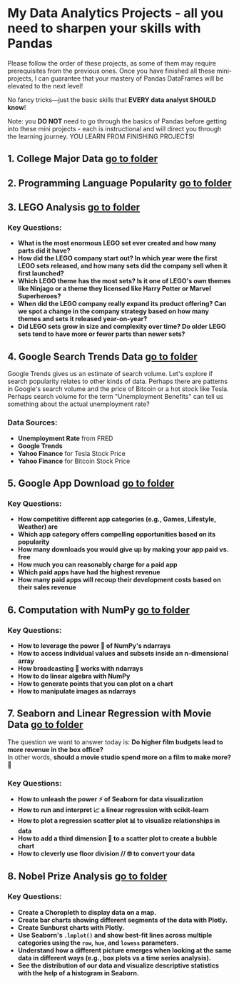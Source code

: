 # **My Data Analytics Projects - all you need to sharpen your skills with Pandas**

Please follow the order of these projects, as some of them may require prerequisites from the previous ones. Once you have finished all these mini-projects, I can guarantee that your mastery of Pandas DataFrames will be elevated to the next level! 

No fancy tricks—just the basic skills that **EVERY data analyst SHOULD know**!

Note: you **DO NOT** need to go through the basics of Pandas before getting into these mini projects - each is instructional and will direct you through the learning journey. YOU LEARN FROM FINISHING PROJECTS!

## 1. College Major Data [go to folder](./College%20Major)


## 2. Programming Language Popularity [go to folder](./Programming%20Language%20Popularity)
## 3. LEGO Analysis [go to folder](./LEGO%20Analysis)
### Key Questions:

- **What is the most enormous LEGO set ever created and how many parts did it have?**
- **How did the LEGO company start out? In which year were the first LEGO sets released, and how many sets did the company sell when it first launched?**
- **Which LEGO theme has the most sets? Is it one of LEGO's own themes like Ninjago or a theme they licensed like Harry Potter or Marvel Superheroes?**
- **When did the LEGO company really expand its product offering? Can we spot a change in the company strategy based on how many themes and sets it released year-on-year?**
- **Did LEGO sets grow in size and complexity over time? Do older LEGO sets tend to have more or fewer parts than newer sets?**

## 4. Google Search Trends Data [go to folder](./Google%20Search%20Trends%20Data)

Google Trends gives us an estimate of search volume. Let's explore if search popularity relates to other kinds of data. Perhaps there are patterns in Google's search volume and the price of Bitcoin or a hot stock like Tesla. Perhaps search volume for the term "Unemployment Benefits" can tell us something about the actual unemployment rate?

### Data Sources:
- **Unemployment Rate** from FRED
- **Google Trends**
- **Yahoo Finance** for Tesla Stock Price
- **Yahoo Finance** for Bitcoin Stock Price

## 5. Google App Download [go to folder](./Google%20App%20Download)

### Key Questions:

- **How competitive different app categories (e.g., Games, Lifestyle, Weather) are**
- **Which app category offers compelling opportunities based on its popularity**
- **How many downloads you would give up by making your app paid vs. free**
- **How much you can reasonably charge for a paid app**
- **Which paid apps have had the highest revenue**
- **How many paid apps will recoup their development costs based on their sales revenue**

## 6. Computation with NumPy [go to folder](./Computation%20with%20NumPy)

### Key Questions:

- **How to leverage the power 💪 of NumPy's ndarrays**  
- **How to access individual values and subsets inside an n-dimensional array**  
- **How broadcasting 📣 works with ndarrays**  
- **How to do linear algebra with NumPy**  
- **How to generate points that you can plot on a chart**  
- **How to manipulate images as ndarrays**  

## 7. Seaborn and Linear Regression with Movie Data [go to folder](./Seaborn%20and%20Linear%20Regression%20with%20Movie%20Data) 

The question we want to answer today is: **Do higher film budgets lead to more revenue in the box office?**  
In other words, **should a movie studio spend more on a film to make more?** 🤔  

### Key Questions:

- **How to unleash the power ⚡ of Seaborn for data visualization**  
- **How to run and interpret 📈 a linear regression with scikit-learn**  
- **How to plot a regression scatter plot 📊 to visualize relationships in data**  
- **How to add a third dimension 🔵 to a scatter plot to create a bubble chart**  
- **How to cleverly use floor division // 🤓 to convert your data**  


## 8. Nobel Prize Analysis [go to folder](./Nobel%20Prize%20Analysis) 

### Key Questions:

- **Create a Choropleth to display data on a map.**
- **Create bar charts showing different segments of the data with Plotly.**
- **Create Sunburst charts with Plotly.**
- **Use Seaborn's `.lmplot()` and show best-fit lines across multiple categories using the `row`, `hue`, and `lowess` parameters.**
- **Understand how a different picture emerges when looking at the same data in different ways (e.g., box plots vs a time series analysis).**
- **See the distribution of our data and visualize descriptive statistics with the help of a histogram in Seaborn.**







